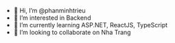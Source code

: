 - 👋 Hi, I’m @phanminhtrieu
- 👀 I’m interested in Backend
- 🌱 I’m currently learning ASP.NET, ReactJS, TypeScript
- 💞️ I’m looking to collaborate on Nha Trang

<!---
phanminhtrieu/phanminhtrieu is a ✨ special ✨ repository because its `README.md` (this file) appears on your GitHub profile.
You can click the Preview link to take a look at your changes.
--->
